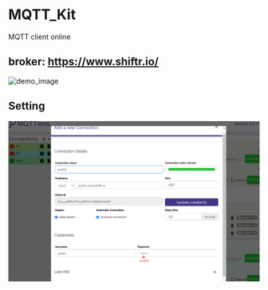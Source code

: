 # MQTT_Kit
MQTT client online
## broker: https://www.shiftr.io/
![demo_image](https://github.com/GIAAIL/MQTT_Kit/blob/main/2023-08-30%2016-07-38_2.gif)

## Setting
![setting](https://github.com/GIAAIL/MQTT_Kit/blob/main/ref-1.png)

